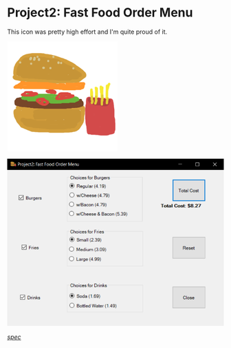 # Project2: Fast Food Order Menu

This icon was pretty high effort and I'm quite proud of it.

![](Project2/burger.png)

![](Project2.png)

[*spec*](../../Resources/Projects_Students/Project2/Project2_Specifications.pdf)
